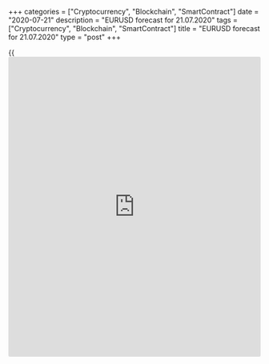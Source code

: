 +++
categories = ["Cryptocurrency", "Blockchain", "SmartContract"]
date = "2020-07-21"
description = "EURUSD forecast for 21.07.2020"
tags = ["Cryptocurrency", "Blockchain", "SmartContract"]
title = "EURUSD forecast for 21.07.2020"
type = "post"
+++

{{<iframe id="large-banner" src="https://www.bounty.group/#slide=20.0" width="100%" height="600" scrolling="no" style="border: 0px solid rgb(216, 221, 230); border-radius: 3px;">}}

July 21, 2020

July 21, 2020

EUR/USD forecast: Euro sets ambitious targetsDmitri Demidenko

##  **Fundamental Euro forecast for today**

### There should be great changes in the euro-area bond market

When in 2017 the euro surged by 14% against the US dollar, its main
growth drivers were the victory of Emmanuel Macron in the presidential
elections in France, the leading pace of the euro-area GDP growth over
the US growth, and Mario Draghi's hints at normalizing of the ECB
monetary [policy](https://www.fintechee.com/policy/) in Portuguese Sintra. The eurosceptics in Paris were
defeated, which laid the foundation for the [ EUR/USD][1] uptrend. The
current situation has a lot in common with that occurred 3 years ago,
which suggests an optimistic outlook for the euro future.

Following five days of bitter debates, the French-German emergency
stimulus plan has been approved by the EU. The grants are limited to
€390 billion, cheap loans will be €360 billion, the debt will be repaid
from the EU budget by 2058, and almost a third of the attracted
resources are planned to be used to combat climate change. The Frugal
Four managed to reduce the proportion of grants and the frugal nations
are willing to strictly control the use of grants.

The euro-area financial markets have been supported by the agreement
reached by the EU countries. Italy-Germany 10-year yield spread has been
the narrowest since March. The stock indexes have been up amid the [news](https://www.letsplayfx.com/blog/forex-news-website/)
about the agreement on the grants.

### Dynamics of Italy-Germany bond yield spread

![LiteForex: EURUSD forecast for 21.07.2020][2]

 _Source: Bloomberg_

In my opinion, the agreement on the French-German recovery plan is more
important than Emmanuel Macron’s victory in 2017. Yes, the eurosceptics
were defeated in both cases, and the euro area is again united, however,
the issue of joint bonds is a breakthrough for the entire European debt
securities market. The volume of the triple-A assets in the euro-area
bond market will increase to €1.4 trillion. Treasuries will have a
strong competitor. Besides, the ECB and the EU support for the euro-area
peripheral countries will make their papers really appealing for
[investor](https://www.fintechee.com/tutorial-for-forex-trading/investor-mode/)s.

The currency market and the equities market also face radical changes.
European stock indices have been trading at a discount compared to their
US peers for a long time, also because [investor](https://www.fintechee.com/tutorial-for-forex-trading/investor-mode/)s considered the risk of
the euro area breakup. Now, the [EuroStoxx][3], the [DAX][4], and other
European stock indices should be growing. Besides, the capital inflow to
the euro-area financial markets should support the euro strengthening.
At the same time, the euro’s share in the world’s central banks’ FX
reserves should be also increasing. Furthermore, the current account
surplus suggests the Pictet Asset Management opinion about the
undervaluation of the[ EUR/USD][1] looks quite reasonable.

There are more parallels with 2017. In 2020-2021, the euro area can well
outperform the USA in [terms](https://www.fintechee.com/terms/) of the GDP growth, and its rapid economic
recovery will not require the ECB to expand QE. The talks about an early
end European QE sound like Mario Draghi’s suggestions in Portugal.
History not only repeats itself but often rhymes. That is why I should
increase my[ December forecast][5] for the[ EUR/USD][1] from 1.16 to
1.17 at the end of 2020. In 2021, the euro can well rise above $1.2.

* * *

P.S. Did you like my article? Share it in social networks: it will be
the best “thank you" :)

Ask me questions and comment below. I’ll be glad to answer your
questions and give necessary explanations.

 **Useful links:**

  * I recommend trying to trade with a reliable broker [here][6]. The system allows you to trade by yourself or copy successful traders from all across the globe.
  * Use my promo-code BLOG for getting deposit bonus 50% on LiteForex platform. Just enter this code in the appropriate field while [depositing][7] your trading account.
  * Telegram channel with high-quality analytics, Forex reviews, training articles, and other useful things for traders <t.me/liteforex>



## Price chart of EURUSD in real time mode

![EUR/USD forecast: Euro sets ambitious targets][8]

The content of this article reflects the author’s opinion and does not
necessarily reflect the official position of LiteForex. The material
published on this page is provided for informational purposes only and
should not be considered as the provision of investment advice for the
purposes of Directive 2004/39/EC.

Rate this article:

{{value}}

( {{count}} {{title}} )

   1. my.liteforex.com/trading/chart?symbol=EURUSD&returnUrl=true
   2. cdn.liteforex.com/cache/uploads/blog_post/eurusd/bonds-ita-ger-21-07-20.jpg?w=30&s=4bc1dc3dc8ab7004dcd9b4da029ca6ef
   3. my.liteforex.com/trading/chart?symbol=SX5E&returnUrl=true
   4. my.liteforex.com/trading/chart?symbol=FDAX&returnUrl=true
   5. www.liteforex.com/blog/analysts-opinions/forex---2020-forecasts-and-outlook/
   6. my.liteforex.com/?category=analysts-opinions&slug=eurusd-forecast-euro-sets-ambitious-targets&openPopup=%2Fregistration%2Fpopup&utm_source=blog&utm_medium=article&utm_campaign=bonus
   7. my.liteforex.com/deposit/?category=analysts-opinions&slug=eurusd-forecast-euro-sets-ambitious-targets&promo_code=BLOG&utm_source=blog&utm_medium=article&utm_campaign=bonus
   8. cdn.liteforex.com/cache/uploads/blog_post/eurusd/liteforex-blog-eurusd-21-07-20.jpg?q=75&w=1000&s=7ee2badc529ef13e384f8adf9839d3dc
